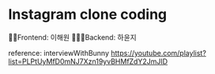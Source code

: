# Instagram clone coding
👩‍💻Frontend: 이해원
👩🏻‍💻Backend: 하윤지

reference: interviewWithBunny https://youtube.com/playlist?list=PLPtUyMfD0mNJ7Xzn19yvBHMfZdY2JmJID
